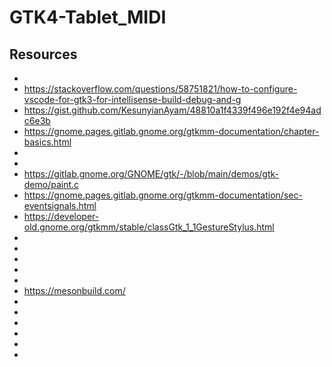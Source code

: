 # GTK4-Tablet_MIDI

## Resources
* 
* https://stackoverflow.com/questions/58751821/how-to-configure-vscode-for-gtk3-for-intellisense-build-debug-and-g
* https://gist.github.com/KesunyianAyam/48810a1f4339f496e192f4e94adc6e3b
* https://gnome.pages.gitlab.gnome.org/gtkmm-documentation/chapter-basics.html
* 
* 
* https://gitlab.gnome.org/GNOME/gtk/-/blob/main/demos/gtk-demo/paint.c
* https://gnome.pages.gitlab.gnome.org/gtkmm-documentation/sec-eventsignals.html
* https://developer-old.gnome.org/gtkmm/stable/classGtk_1_1GestureStylus.html
* 
* 
* 
* 
* 
* https://mesonbuild.com/
* 
* 
* 
* 
* 
* 
